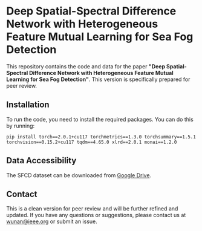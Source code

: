 # Deep Spatial-Spectral Difference Network with Heterogeneous Feature Mutual Learning for Sea Fog Detection

This repository contains the code and data for the paper **"Deep Spatial-Spectral Difference Network with Heterogeneous Feature Mutual Learning for Sea Fog Detection"**. This version is specifically prepared for peer review.

## Installation

To run the code, you need to install the required packages. You can do this by running:

```
pip install torch==2.0.1+cu117 torchmetrics==1.3.0 torchsummary==1.5.1 torchvision==0.15.2+cu117 tqdm==4.65.0 xlrd==2.0.1 monai==1.2.0
```
## Data Accessibility

The SFCD dataset can be downloaded from [Google Drive](https://drive.google.com/file/d/1x1WdpeFKZZxeZ1jRr7qKmEFWDTTUwSKf/view?usp=drive_link).

## Contact

This is a clean version for peer review and will be further refined and updated. If you have any questions or suggestions, please contact us at [wunan@ieee.org](mailto:wunan@ieee.org) or submit an issue.